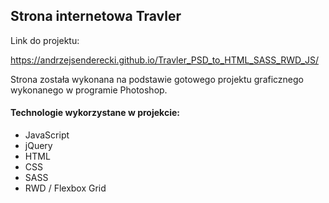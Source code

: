 <h2>Strona internetowa Travler</h2>

Link do projektu:

https://andrzejsenderecki.github.io/Travler_PSD_to_HTML_SASS_RWD_JS/

Strona została wykonana na podstawie gotowego projektu graficznego wykonanego w programie Photoshop. 

<h4>Technologie wykorzystane w projekcie:</h4>

- JavaScript
- jQuery
- HTML
- CSS
- SASS
- RWD / Flexbox Grid
